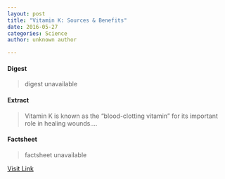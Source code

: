 ```yaml
---
layout: post
title: "Vitamin K: Sources & Benefits"
date: 2016-05-27
categories: Science
author: unknown author

---
```



#### Digest
>digest unavailable

#### Extract
>Vitamin K is known as the “blood-clotting vitamin” for its important role in healing wounds....

#### Factsheet
>factsheet unavailable

[Visit Link](http://www.livescience.com/51908-vitamin-k.html)


